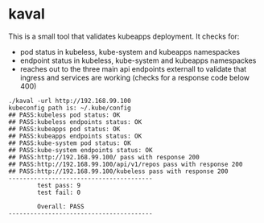 # kaval

This is a small tool that validates kubeapps deployment. It checks for:
* pod status in kubeless, kube-system and kubeapps namespackes
* endpoint status in kubeless, kube-system and kubeapps namespackes
* reaches out to the three main api endpoints externall to validate that ingress and services are working (checks for a response code below 400)


```
./kaval -url http://192.168.99.100
kubeconfig path is: ~/.kube/config
## PASS:kubeless pod status: OK
## PASS:kubeless endpoints status: OK
## PASS:kubeapps pod status: OK
## PASS:kubeapps endpoints status: OK
## PASS:kube-system pod status: OK
## PASS:kube-system endpoints status: OK
## PASS:http://192.168.99.100/ pass with response 200
## PASS:http://192.168.99.100/api/v1/repos pass with response 200
## PASS:http://192.168.99.100/kubeless pass with response 200
----------------------------------------
		test pass: 9
		test fail: 0

		Overall: PASS
----------------------------------------
```
